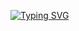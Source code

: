 [![Typing SVG](https://readme-typing-svg.demolab.com/?lines=TechStack;TechStack)](https://git.io/typing-svg)
